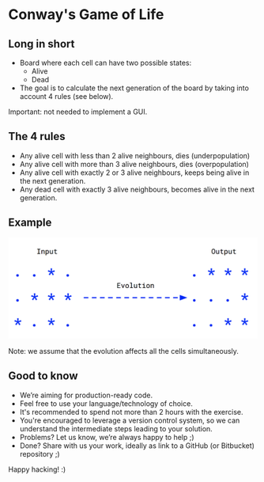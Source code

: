 # Conway's Game of Life

## Long in short

* Board where each cell can have two possible states:
  * Alive
  * Dead
* The goal is to calculate the next generation of the board by taking into account 4 rules (see below).

Important: not needed to implement a GUI.

## The 4 rules

* Any alive cell with less than 2 alive neighbours, dies (underpopulation)
* Any alive cell with more than 3 alive neighbours, dies (overpopulation)
* Any alive cell with exactly 2 or 3 alive neighbours, keeps being alive in the next generation.
* Any dead cell with exactly 3 alive neighbours, becomes alive in the next generation.

## Example

![Evolution example](img/example.png)

Note: we assume that the evolution affects all the cells simultaneously.

## Good to know

* We’re aiming for production-ready code.
* Feel free to use your language/technology of choice.
* It's recommended to spend not more than 2 hours with the exercise.
* You're encouraged to leverage a version control system, so we can understand the intermediate steps leading to your solution.
* Problems? Let us know, we’re always happy to help ;)
* Done? Share with us your work, ideally as link to a GitHub (or Bitbucket) repository ;)

Happy hacking! :)
